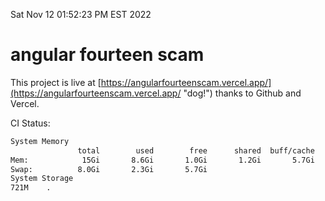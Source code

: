 Sat Nov 12 01:52:23 PM EST 2022

# angular fourteen scam


This project is live at [https://angularfourteenscam.vercel.app/](https://angularfourteenscam.vercel.app/ "dog!") thanks to Github and Vercel.

CI Status: 

```bash
System Memory
               total        used        free      shared  buff/cache   available
Mem:            15Gi       8.6Gi       1.0Gi       1.2Gi       5.7Gi       5.1Gi
Swap:          8.0Gi       2.3Gi       5.7Gi
System Storage
721M	.
```
